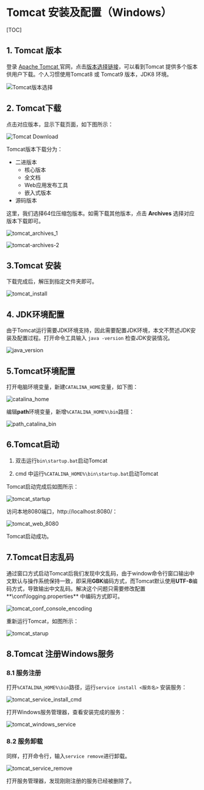 # Tomcat 安装及配置（Windows）

[TOC]

## 1. Tomcat 版本

登录 [Apache Tomcat ](http://tomcat.apache.org/) 官网，点击[版本选择链接](https://tomcat.apache.org/whichversion.html)，可以看到Tomcat 提供多个版本供用户下载。个人习惯使用Tomcat8 或 Tomcat9 版本，JDK8 环境。

 ![Tomcat版本选择](http://image.xgoding.top/tomcat_whichversion.jpg)

## 2. Tomcat下载

点击对应版本，显示下载页面，如下图所示：

![Tomcat Download](http://image.xgoding.top/tomcat_download.jpg)

Tomcat版本下载分为：

* 二进版本
  * 核心版本
  * 全文档
  * Web应用发布工具
  * 嵌入式版本
* 源码版本

这里，我们选择64位压缩包版本。如需下载其他版本，点击 **Archives** 选择对应版本下载即可。

 ![tomcat_archives_1](http://image.xgoding.top/tomcat_archives_1.jpg)

![tomcat-archives-2](http://image.xgoding.top/tomcat_archives_2.jpg)

## 3.Tomcat 安装

下载完成后，解压到指定文件夹即可。

 ![tomcat_install](http://image.xgoding.top/tomcat_install.jpg)

## 4. JDK环境配置

由于Tomcat运行需要JDK环境支持，因此需要配置JDK环境，本文不赘述JDK安装及配置过程。打开命令工具输入 `java -version` 检查JDK安装情况。

 ![java_version](http://image.xgoding.top/java_version.jpg)

## 5.Tomcat环境配置

打开电脑环境变量，新建`CATALINA_HOME`变量，如下图：

 ![catalina_home](http://image.xgoding.top/catalina_home.jpg)

编辑**path**环境变量，新增`%CATALINA_HOME%\bin`路径：

 ![path_catalina_bin](http://image.xgoding.top/path_catalina_bin.jpg)

## 6.Tomcat启动

1. 双击运行`bin\startup.bat`启动Tomcat

2. cmd 中运行`%CATALINA_HOME%\bin\startup.bat`启动Tomcat

Tomcat启动完成后如图所示：

 ![tomcat_startup](http://image.xgoding.top/tomcat_startup.jpg)

访问本地8080端口，http://localhost:8080/：

![tomcat_web_8080](http://image.xgoding.top/tomcat_web_8080.jpg)

Tomcat启动成功。

## 7.Tomcat日志乱码

通过窗口方式启动Tomcat后我们发现中文乱码，由于window命令行窗口输出中文默认与操作系统保持一致，即采用**GBK**编码方式，而Tomcat默认使用**UTF-8**编码方式，导致输出中文乱码。解决这个问题只需要修改配置**\conf\logging.properties** 中编码方式即可。

 ![tomcat_conf_console_encoding](http://image.xgoding.top/tomcat_conf_console_encoding.jpg)

重新运行Tomcat，如图所示：

 ![tomcat_starup](http://image.xgoding.top/tomcat_startup_2.jpg)

## 8.Tomcat 注册Windows服务

### 8.1 服务注册

打开`%CATALINA_HOME%\bin`路径，运行`service install <服务名>` 安装服务：

 ![tomcat_service_install_cmd](http://image.xgoding.top/tomcat_service_install_cmd.png)

打开Windows服务管理器，查看安装完成的服务：

 ![tomcat_windows_service](http://image.xgoding.top/tomcat_service.jpg)

### 8.2 服务卸载

同样，打开命令行，输入`service remove`进行卸载。

 ![tomcat_service_remove](http://image.xgoding.top/tomcat_service_remove.jpg)

打开服务管理器，发现刚刚注册的服务已经被删除了。

